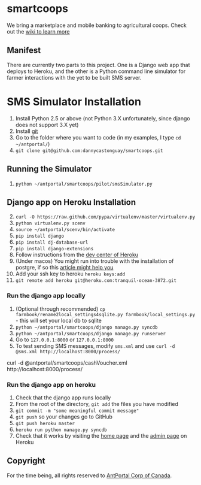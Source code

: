# smartcoops

We bring a marketplace and mobile banking to agricultural coops. Check out the [wiki to learn more](http://github.com/dannycastonguay/smartcoops/wiki)

## Manifest

There are currently two parts to this project. One is a Django web app that deploys to Heroku, and the other is a Python command line simulator for farmer interactions with the yet to be built SMS server.

# SMS Simulator Installation

1. Install Python 2.5 or above (not Python 3.X unfortunately, since django does not support 3.X yet)
1. Install [git](http://git-scm.com/downloads)
1. Go to the folder where you want to code (in my examples, I type `cd ~/antportal/`)
1. `git clone git@github.com:dannycastonguay/smartcoops.git`

## Running the Simulator

1. `python ~/antportal/smartcoops/pilot/smsSimulator.py`

## Django app on Heroku Installation

2. `curl -O https://raw.github.com/pypa/virtualenv/master/virtualenv.py`
1. `python virtualenv.py scenv`  
1. `source ~/antportal/scenv/bin/activate`
1. `pip install django`
1. `pip install dj-database-url`
1. `pip install django-extensions`
1. Follow instructions from the [dev center of Heroku](https://devcenter.heroku.com/articles/django)
1. (Under macos) You might run into trouble with the installation of postgre, if so this [article might help you](http://stackoverflow.com/questions/846383/problem-installing-pyscopg2-on-mac-os-x)
1. Add your ssh key to heroku `heroku keys:add` 
1. `git remote add heroku git@heroku.com:tranquil-ocean-3872.git`

### Run the django app locally

1. (Optional through recommended) `cp farmbook/rename2local_settings4sqlite.py farmbook/local_settings.py` - this will set your local db to sqlite
1. `python ~/antportal/smartcoops/django manage.py syncdb`
1. `python ~/antportal/smartcoops/django manage.py runserver`
1. Go to `127.0.0.1:8000` or `127.0.0.1:8000` 
1. To test sending SMS messages, modify `sms.xml` and use `curl -d @sms.xml http://localhost:8000/process/`


curl -d @antportal/smartcoops/cashVoucher.xml http://localhost:8000/process/

### Run the django app on heroku

1. Check that the django app runs locally
1. From the root of the directory, `git add` the files you have modified 
1. `git commit -m "some meaningful commit message"`
1. `git push` so your changes go to GitHub
1. `git push heroku master`
1. `heroku run python manage.py syncdb`
1. Check that it works by visiting the [home page](http://tranquil-ocean-3872.heroku.com) and the [admin page](http://tranquil-ocean-3872.heroku.com/admin) on Heroku

## Copyright

For the time being, all rights reserved to [AntPortal Corp of Canada](http://www.antportal.com).

